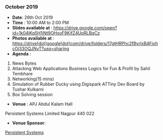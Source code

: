 <div id="mw-content-text" lang="en" dir="ltr" class="mw-content-ltr"><h3><span class="mw-headline" id="OWASP_Nagpur_Meet_.236_.28Diwali_Meet.29">October 2019</span></h3>
<ul><li><b>Date</b>: 26th Oct 2019</li>
<li><b>Time</b>&nbsp;: 10:00 AM to 2:00 PM</li>
<li><b>Slides available at</b>&nbsp;: <a rel="nofollow" class="external free" href="https://drive.google.com/open?id=1k04lKq5H1jNt9OHsoF9KifZ4UpRLBqCz">https://drive.google.com/open?id=1k04lKq5H1jNt9OHsoF9KifZ4UpRLBqCz</a></li>
<li><b>Photos available at</b>&nbsp;: <a rel="nofollow" class="external free" href="https://drive.google.com/drive/folders/17gtHRPhc2fByrIxB4FivhcOj33OQJNvT?usp=sharing">https://drive[dot]google[dot]com/drive/folders/17gtHRPhc2fByrIxB4FivhcOj33OQJNvT?usp=sharing</a></li>
<li><b>Agenda</b>&nbsp;:</li></ul>
<ol><li>News Bytes</li>
<li>Attacking Web Applications Business Logics for Fun &amp; Profit  by Sahil Tembhare</li>
<li>Networking(15 mins)</li>
<li>Simulation of Rubber Ducky using Digispark ATTiny Dev Board by Tushar Kulkarni</li>
<li>Box Solving session</li></ol>
<ul><li><b>Venue</b>&nbsp;: APJ Abdul Kalam Hall</li></ul>
<p>Persistent Systems Limited Nagpur 440 022
</p>
<ul><li><b>Venue Sponsor</b>:</li></ul>
<a rel="nofollow" class="external text" href="https://www.persistent.com/">Persistent Systems</a></span></h4>
